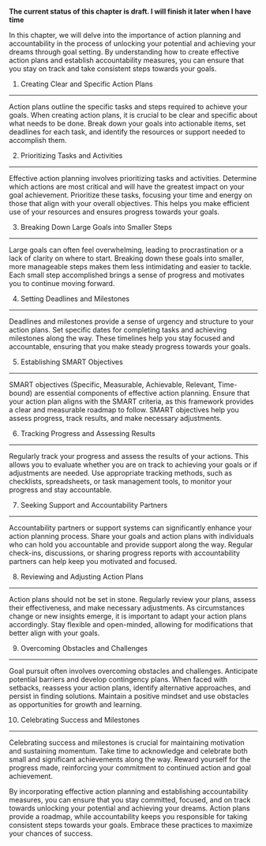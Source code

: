 **The current status of this chapter is draft. I will finish it later when I have time**

In this chapter, we will delve into the importance of action planning and accountability in the process of unlocking your potential and achieving your dreams through goal setting. By understanding how to create effective action plans and establish accountability measures, you can ensure that you stay on track and take consistent steps towards your goals.

1. Creating Clear and Specific Action Plans
-------------------------------------------

Action plans outline the specific tasks and steps required to achieve your goals. When creating action plans, it is crucial to be clear and specific about what needs to be done. Break down your goals into actionable items, set deadlines for each task, and identify the resources or support needed to accomplish them.

2. Prioritizing Tasks and Activities
------------------------------------

Effective action planning involves prioritizing tasks and activities. Determine which actions are most critical and will have the greatest impact on your goal achievement. Prioritize these tasks, focusing your time and energy on those that align with your overall objectives. This helps you make efficient use of your resources and ensures progress towards your goals.

3. Breaking Down Large Goals into Smaller Steps
-----------------------------------------------

Large goals can often feel overwhelming, leading to procrastination or a lack of clarity on where to start. Breaking down these goals into smaller, more manageable steps makes them less intimidating and easier to tackle. Each small step accomplished brings a sense of progress and motivates you to continue moving forward.

4. Setting Deadlines and Milestones
-----------------------------------

Deadlines and milestones provide a sense of urgency and structure to your action plans. Set specific dates for completing tasks and achieving milestones along the way. These timelines help you stay focused and accountable, ensuring that you make steady progress towards your goals.

5. Establishing SMART Objectives
--------------------------------

SMART objectives (Specific, Measurable, Achievable, Relevant, Time-bound) are essential components of effective action planning. Ensure that your action plan aligns with the SMART criteria, as this framework provides a clear and measurable roadmap to follow. SMART objectives help you assess progress, track results, and make necessary adjustments.

6. Tracking Progress and Assessing Results
------------------------------------------

Regularly track your progress and assess the results of your actions. This allows you to evaluate whether you are on track to achieving your goals or if adjustments are needed. Use appropriate tracking methods, such as checklists, spreadsheets, or task management tools, to monitor your progress and stay accountable.

7. Seeking Support and Accountability Partners
----------------------------------------------

Accountability partners or support systems can significantly enhance your action planning process. Share your goals and action plans with individuals who can hold you accountable and provide support along the way. Regular check-ins, discussions, or sharing progress reports with accountability partners can help keep you motivated and focused.

8. Reviewing and Adjusting Action Plans
---------------------------------------

Action plans should not be set in stone. Regularly review your plans, assess their effectiveness, and make necessary adjustments. As circumstances change or new insights emerge, it is important to adapt your action plans accordingly. Stay flexible and open-minded, allowing for modifications that better align with your goals.

9. Overcoming Obstacles and Challenges
--------------------------------------

Goal pursuit often involves overcoming obstacles and challenges. Anticipate potential barriers and develop contingency plans. When faced with setbacks, reassess your action plans, identify alternative approaches, and persist in finding solutions. Maintain a positive mindset and use obstacles as opportunities for growth and learning.

10. Celebrating Success and Milestones
--------------------------------------

Celebrating success and milestones is crucial for maintaining motivation and sustaining momentum. Take time to acknowledge and celebrate both small and significant achievements along the way. Reward yourself for the progress made, reinforcing your commitment to continued action and goal achievement.

By incorporating effective action planning and establishing accountability measures, you can ensure that you stay committed, focused, and on track towards unlocking your potential and achieving your dreams. Action plans provide a roadmap, while accountability keeps you responsible for taking consistent steps towards your goals. Embrace these practices to maximize your chances of success.
